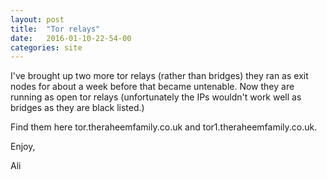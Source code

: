 ```yaml
---
layout: post
title:  "Tor relays"
date:   2016-01-10-22-54-00
categories: site
---
```


I've brought up two more tor relays (rather than bridges) they ran as exit nodes for about a week before that became untenable. Now they are running as open tor relays (unfortunately the IPs wouldn't work well as bridges as they are black listed.)

Find them here tor.theraheemfamily.co.uk and tor1.theraheemfamily.co.uk.

Enjoy,

Ali